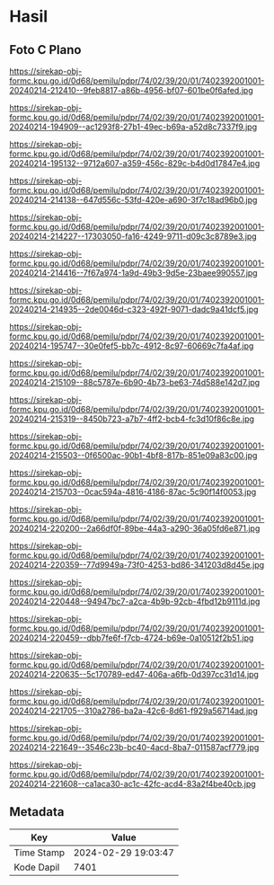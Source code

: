 # Hasil

## Foto C Plano

https://sirekap-obj-formc.kpu.go.id/0d68/pemilu/pdpr/74/02/39/20/01/7402392001001-20240214-212410--9feb8817-a86b-4956-bf07-601be0f6afed.jpg

https://sirekap-obj-formc.kpu.go.id/0d68/pemilu/pdpr/74/02/39/20/01/7402392001001-20240214-194909--ac1293f8-27b1-49ec-b69a-a52d8c7337f9.jpg

https://sirekap-obj-formc.kpu.go.id/0d68/pemilu/pdpr/74/02/39/20/01/7402392001001-20240214-195132--9712a607-a359-456c-829c-b4d0d17847e4.jpg

https://sirekap-obj-formc.kpu.go.id/0d68/pemilu/pdpr/74/02/39/20/01/7402392001001-20240214-214138--647d556c-53fd-420e-a690-3f7c18ad96b0.jpg

https://sirekap-obj-formc.kpu.go.id/0d68/pemilu/pdpr/74/02/39/20/01/7402392001001-20240214-214227--17303050-fa16-4249-9711-d09c3c8789e3.jpg

https://sirekap-obj-formc.kpu.go.id/0d68/pemilu/pdpr/74/02/39/20/01/7402392001001-20240214-214416--7f67a974-1a9d-49b3-9d5e-23baee990557.jpg

https://sirekap-obj-formc.kpu.go.id/0d68/pemilu/pdpr/74/02/39/20/01/7402392001001-20240214-214935--2de0046d-c323-492f-9071-dadc9a41dcf5.jpg

https://sirekap-obj-formc.kpu.go.id/0d68/pemilu/pdpr/74/02/39/20/01/7402392001001-20240214-195747--30e0fef5-bb7c-4912-8c97-60669c7fa4af.jpg

https://sirekap-obj-formc.kpu.go.id/0d68/pemilu/pdpr/74/02/39/20/01/7402392001001-20240214-215109--88c5787e-6b90-4b73-be63-74d588e142d7.jpg

https://sirekap-obj-formc.kpu.go.id/0d68/pemilu/pdpr/74/02/39/20/01/7402392001001-20240214-215319--8450b723-a7b7-4ff2-bcb4-fc3d10f86c8e.jpg

https://sirekap-obj-formc.kpu.go.id/0d68/pemilu/pdpr/74/02/39/20/01/7402392001001-20240214-215503--0f6500ac-90b1-4bf8-817b-851e09a83c00.jpg

https://sirekap-obj-formc.kpu.go.id/0d68/pemilu/pdpr/74/02/39/20/01/7402392001001-20240214-215703--0cac594a-4816-4186-87ac-5c90f14f0053.jpg

https://sirekap-obj-formc.kpu.go.id/0d68/pemilu/pdpr/74/02/39/20/01/7402392001001-20240214-220200--2a66df0f-89be-44a3-a290-36a05fd6e871.jpg

https://sirekap-obj-formc.kpu.go.id/0d68/pemilu/pdpr/74/02/39/20/01/7402392001001-20240214-220359--77d9949a-73f0-4253-bd86-341203d8d45e.jpg

https://sirekap-obj-formc.kpu.go.id/0d68/pemilu/pdpr/74/02/39/20/01/7402392001001-20240214-220448--94947bc7-a2ca-4b9b-92cb-4fbd12b9111d.jpg

https://sirekap-obj-formc.kpu.go.id/0d68/pemilu/pdpr/74/02/39/20/01/7402392001001-20240214-220459--dbb7fe6f-f7cb-4724-b69e-0a10512f2b51.jpg

https://sirekap-obj-formc.kpu.go.id/0d68/pemilu/pdpr/74/02/39/20/01/7402392001001-20240214-220635--5c170789-ed47-406a-a6fb-0d397cc31d14.jpg

https://sirekap-obj-formc.kpu.go.id/0d68/pemilu/pdpr/74/02/39/20/01/7402392001001-20240214-221705--310a2786-ba2a-42c6-8d61-f929a56714ad.jpg

https://sirekap-obj-formc.kpu.go.id/0d68/pemilu/pdpr/74/02/39/20/01/7402392001001-20240214-221649--3546c23b-bc40-4acd-8ba7-011587acf779.jpg

https://sirekap-obj-formc.kpu.go.id/0d68/pemilu/pdpr/74/02/39/20/01/7402392001001-20240214-221608--ca1aca30-ac1c-42fc-acd4-83a2f4be40cb.jpg


## Metadata

| Key        | Value               |
| ---------- | ------------------- |
| Time Stamp | 2024-02-29 19:03:47 |
| Kode Dapil | 7401                |



